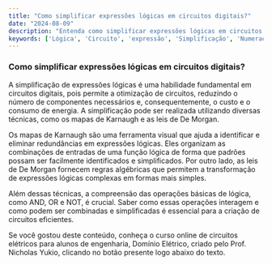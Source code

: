 ```yaml
---
title: "Como simplificar expressões lógicas em circuitos digitais?"
date: "2024-08-09"
description: "Entenda como simplificar expressões lógicas em circuitos digitais, uma habilidade essencial para engenheiros."
keywords: ['Lógica', 'Circuito', 'expressão', 'Simplificação', 'Numeração']
---
```


### Como simplificar expressões lógicas em circuitos digitais?

A simplificação de expressões lógicas é uma habilidade fundamental em circuitos digitais, pois permite a otimização de circuitos, reduzindo o número de componentes necessários e, consequentemente, o custo e o consumo de energia. A simplificação pode ser realizada utilizando diversas técnicas, como os mapas de Karnaugh e as leis de De Morgan.

Os mapas de Karnaugh são uma ferramenta visual que ajuda a identificar e eliminar redundâncias em expressões lógicas. Eles organizam as combinações de entradas de uma função lógica de forma que padrões possam ser facilmente identificados e simplificados. Por outro lado, as leis de De Morgan fornecem regras algébricas que permitem a transformação de expressões lógicas complexas em formas mais simples.

Além dessas técnicas, a compreensão das operações básicas de lógica, como AND, OR e NOT, é crucial. Saber como essas operações interagem e como podem ser combinadas e simplificadas é essencial para a criação de circuitos eficientes.

Se você gostou deste conteúdo, conheça o curso online de circuitos elétricos para alunos de engenharia, Domínio Elétrico, criado pelo Prof. Nicholas Yukio, clicando no botão presente logo abaixo do texto.